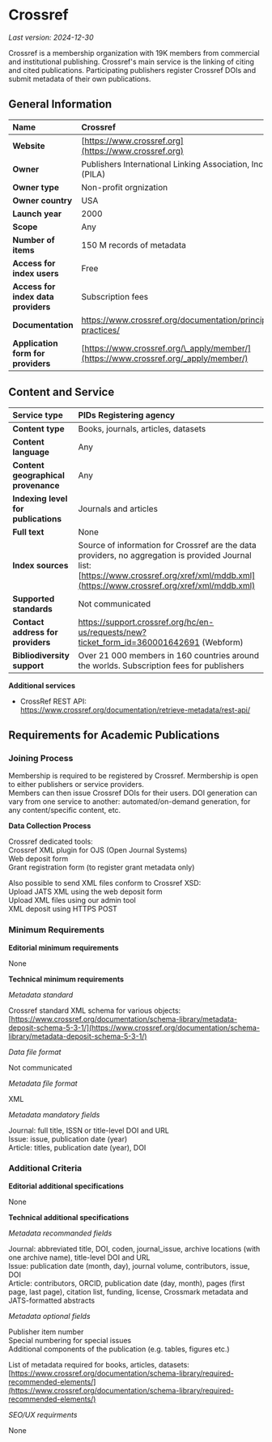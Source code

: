 # Crossref

*Last version: 2024-12-30*

Crossref is a membership organization with 19K members from commercial and institutional publishing. Crossref's main service is the linking of citing and cited publications. Participating publishers register Crossref DOIs and submit metadata of their own publications. 

## General Information

| Name | Crossref |
| :---- | :---- |
| **Website** | [https://www.crossref.org](https://www.crossref.org) |
| **Owner** | Publishers International Linking Association, Inc. (PILA) |
| **Owner type** | Non-profit orgnization |
| **Owner country** | USA |
| **Launch year** | 2000 |
| **Scope** | Any |
| **Number of items** | 150 M records of metadata |
| **Access for index users** | Free |
| **Access for index data providers** | Subscription fees |
| **Documentation** |https://www.crossref.org/documentation/principles-practices/|
| **Application form for providers** | [https://www.crossref.org/\_apply/member/](https://www.crossref.org/_apply/member/) |

## Content and Service

| Service type | PIDs Registering agency |
| :---- | :---- |
| **Content type** | Books, journals, articles, datasets |
| **Content language** | Any |
| **Content geographical provenance** | Any |
| **Indexing level for publications** | Journals and articles |
| **Full text** | None |
| **Index sources** | Source of information for Crossref are the data providers, no aggregation is provided Journal list: [https://www.crossref.org/xref/xml/mddb.xml](https://www.crossref.org/xref/xml/mddb.xml)  |
| **Supported standards** | Not communicated |
| **Contact address for providers** | https://support.crossref.org/hc/en-us/requests/new?ticket_form_id=360001642691 (Webform) |
| **Bibliodiversity support** | Over 21 000 members in 160 countries around the worlds. Subscription fees for publishers |

**Additional services**

* CrossRef REST API:  
https://www.crossref.org/documentation/retrieve-metadata/rest-api/

## Requirements for Academic Publications

### Joining Process

Membership is required to be registered by Crossref. Mermbership is open to either publishers or service providers.  
Members can then issue Crossref DOIs for their users. DOI generation can vary from one service to another: automated/on-demand generation, for any content/specific content, etc.

**Data Collection Process**

Crossref dedicated tools:  
Crossref XML plugin for OJS (Open Journal Systems)  
Web deposit form  
Grant registration form (to register grant metadata only)

Also possible to send XML files conform to Crossref XSD:  
Upload JATS XML using the web deposit form  
Upload XML files using our admin tool  
XML deposit using HTTPS POST

### Minimum Requirements

**Editorial minimum requirements**

None

**Technical minimum requirements**

*Metadata standard*

Crossref standard XML schema for various objects: [https://www.crossref.org/documentation/schema-library/metadata-deposit-schema-5-3-1/](https://www.crossref.org/documentation/schema-library/metadata-deposit-schema-5-3-1/) 

*Data file format*

Not communicated

*Metadata file format*

XML

*Metadata mandatory fields*

Journal: full title, ISSN or title-level DOI and URL  
Issue: issue, publication date (year)  
Article: titles, publication date (year), DOI

### Additional Criteria

**Editorial additional specifications**

None

**Technical additional specifications**

*Metadata recommanded fields*

Journal: abbreviated title, DOI, coden, journal\_issue, archive locations (with one archive name), title-level DOI and URL  
Issue: publication date (month, day), journal volume, contributors, issue, DOI  
Article: contributors, ORCID, publication date (day, month), pages (first page, last page), citation list, funding, license, Crossmark metadata and JATS-formatted abstracts

*Metadata optional fields*

Publisher item number  
Special numbering for special issues  
Additional components of the publication (e.g. tables, figures etc.)

List of metadata required for books, articles, datasets:  
[https://www.crossref.org/documentation/schema-library/required-recommended-elements/](https://www.crossref.org/documentation/schema-library/required-recommended-elements/) 

*SEO/UX requirments*

None

